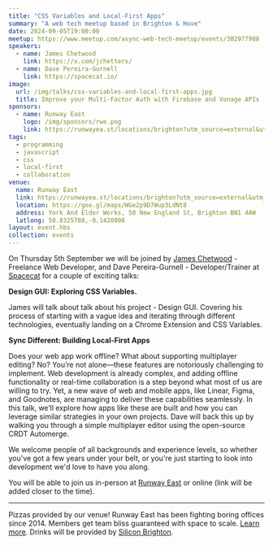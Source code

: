 ```yaml
---
title: "CSS Variables and Local-First Apps"
summary: "A web tech meetup based in Brighton & Hove"
date: 2024-09-05T19:00:00
meetup: https://www.meetup.com/async-web-tech-meetup/events/302977988
speakers:
  - name: James Chetwood
    link: https://x.com/jchetters/
  - name: Dave Pereira-Gurnell
    link: https://spacecat.io/
image:
  url: /img/talks/css-variables-and-local-first-apps.jpg
  title: Improve your Multi-Factor Auth with Firebase and Vonage APIs
sponsors:
  - name: Runway East
    logo: /img/sponsors/rwe.png
    link: https://runwayea.st/locations/brighton?utm_source=external&utm_medium=event&utm_campaign=sponsorship
tags:
  - programming
  - javascript
  - css
  - local-first
  - collaboration
venue:
  name: Runway East
  link: https://runwayea.st/locations/brighton?utm_source=external&utm_medium=event&utm_campaign=sponsorship
  location: https://goo.gl/maps/WGe2p9D7Wup3LdNt8
  address: York And Elder Works, 50 New England St, Brighton BN1 4AW
  latlong: 50.8325788,-0.1420808
layout: event.hbs
collection: events
---
```


On Thursday 5th September we will be joined by [James Chetwood](https://x.com/jchetters/) - Freelance Web Developer, and Dave Pereira-Gurnell - Developer/Trainer at [Spacecat](https://spacecat.io/) for a couple of exciting talks:

**Design GUI: Exploring CSS Variables.**

James will talk about talk about his project - Design GUI. Covering his process of starting with a vague idea and iterating through different technologies, eventually landing on a Chrome Extension and CSS Variables.

**Sync Different: Building Local-First Apps**

Does your web app work offline? What about supporting multiplayer editing? No? You’re not alone—these features are notoriously challenging to implement. Web development is already complex, and adding offline functionality or real-time collaboration is a step beyond what most of us are willing to try. Yet, a new wave of web and mobile apps, like Linear, Figma, and Goodnotes, are managing to deliver these capabilities seamlessly. In this talk, we’ll explore how apps like these are built and how you can leverage similar strategies in your own projects. Dave will back this up by walking you through a simple multiplayer editor using the open-source CRDT Automerge.

We welcome people of all backgrounds and experience levels, so whether you've got a few years under your belt, or you're just starting to look into development we'd love to have you along.

You will be able to join us in-person at [Runway East](https://runwayea.st/locations/brighton?utm_source=external&utm_medium=event&utm_campaign=sponsorship) or online (link will be added closer to the time).

---

Pizzas provided by our venue! Runway East has been fighting boring offices since 2014. Members get team bliss guaranteed with space to scale. [Learn more](https://runwayea.st/locations/brighton?utm_source=external&utm_medium=event&utm_campaign=sponsorship). Drinks will be provided by [Silicon Brighton](https://siliconbrighton.com/).
